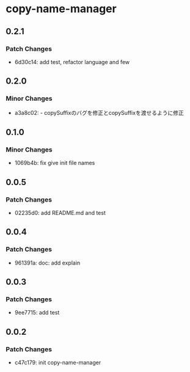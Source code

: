 # copy-name-manager

## 0.2.1

### Patch Changes

- 6d30c14: add test, refactor language and few

## 0.2.0

### Minor Changes

- a3a8c02: - copySuffixのバグを修正とcopySuffixを渡せるように修正

## 0.1.0

### Minor Changes

- 1069b4b: fix give init file names

## 0.0.5

### Patch Changes

- 02235d0: add README.md and test

## 0.0.4

### Patch Changes

- 961391a: doc: add explain

## 0.0.3

### Patch Changes

- 9ee7715: add test

## 0.0.2

### Patch Changes

- c47c179: init copy-name-manager
